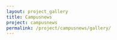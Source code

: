 ```yaml
---
layout: project_gallery
title: Campusnews
project: campusnews
permalink: /project/campusnews/gallery/
---
```

